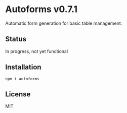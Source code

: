 # Autoforms v0.7.1

Automatic form generation for basic table management.

## Status

In progress, not yet functional

## Installation

`npm i autoforms`

## License

MIT
